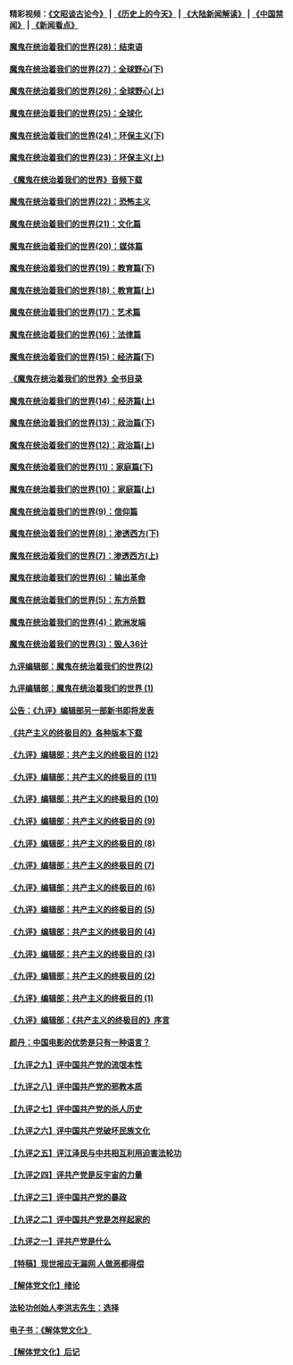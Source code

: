 #### 精彩视频：[《文昭谈古论今》](http://45.76.195.252/wenzhao) | [《历史上的今天》](http://45.76.195.252/today-in-history) | [《大陆新闻解读》](http://45.76.195.252/ntdtv-comedy) | [《中国禁闻》](http://45.76.195.252/ntdtv-news) | [《新闻看点》](http://45.76.195.252/news-insight) 

 #### [魔鬼在统治着我们的世界(28)：结束语](../pages/nsc422/n10936246.md?t=02130051) 

#### [魔鬼在统治着我们的世界(27)：全球野心(下)](../pages/nsc422/n10928319.md?t=02130051) 

#### [魔鬼在统治着我们的世界(26)：全球野心(上)](../pages/nsc422/n10900318.md?t=02130051) 

#### [魔鬼在统治着我们的世界(25)：全球化](../pages/nsc422/n10788205.md?t=02130051) 

#### [魔鬼在统治着我们的世界(24)：环保主义(下)](../pages/nsc422/n10695307.md?t=02130051) 

#### [魔鬼在统治着我们的世界(23)：环保主义(上)](../pages/nsc422/n10688613.md?t=02130051) 

#### [《魔鬼在统治着我们的世界》音频下载](../pages/nsc422/n10635553.md?t=02130051) 

#### [魔鬼在统治着我们的世界(22)：恐怖主义](../pages/nsc422/n10614727.md?t=02130051) 

#### [魔鬼在统治着我们的世界(21)：文化篇](../pages/nsc422/n10597706.md?t=02130051) 

#### [魔鬼在统治着我们的世界(20)：媒体篇](../pages/nsc422/n10586579.md?t=02130051) 

#### [魔鬼在统治着我们的世界(19)：教育篇(下)](../pages/nsc422/n10564808.md?t=02130051) 

#### [魔鬼在统治着我们的世界(18)：教育篇(上)](../pages/nsc422/n10526970.md?t=02130051) 

#### [魔鬼在统治着我们的世界(17)：艺术篇](../pages/nsc422/n10499093.md?t=02130051) 

#### [魔鬼在统治着我们的世界(16)：法律篇](../pages/nsc422/n10485969.md?t=02130051) 

#### [魔鬼在统治着我们的世界(15)：经济篇(下)](../pages/nsc422/n10469975.md?t=02130051) 

#### [《魔鬼在统治着我们的世界》全书目录](../pages/nsc422/n10464261.md?t=02130051) 

#### [魔鬼在统治着我们的世界(14)：经济篇(上)](../pages/nsc422/n10457370.md?t=02130051) 

#### [魔鬼在统治着我们的世界(13)：政治篇(下)](../pages/nsc422/n10448270.md?t=02130051) 

#### [魔鬼在统治着我们的世界(12)：政治篇(上)](../pages/nsc422/n10444576.md?t=02130051) 

#### [魔鬼在统治着我们的世界(11)：家庭篇(下)](../pages/nsc422/n10440961.md?t=02130051) 

#### [魔鬼在统治着我们的世界(10)：家庭篇(上)](../pages/nsc422/n10435448.md?t=02130051) 

#### [魔鬼在统治着我们的世界(9)：信仰篇](../pages/nsc422/n10432159.md?t=02130051) 

#### [魔鬼在统治着我们的世界(8)：渗透西方(下)](../pages/nsc422/n10429603.md?t=02130051) 

#### [魔鬼在统治着我们的世界(7)：渗透西方(上)](../pages/nsc422/n10426013.md?t=02130051) 

#### [魔鬼在统治着我们的世界(6)：输出革命](../pages/nsc422/n10421536.md?t=02130051) 

#### [魔鬼在统治着我们的世界(5)：东方杀戮](../pages/nsc422/n10417707.md?t=02130051) 

#### [魔鬼在统治着我们的世界(4)：欧洲发端](../pages/nsc422/n10414890.md?t=02130051) 

#### [魔鬼在统治着我们的世界(3)：毁人36计](../pages/nsc422/n10411583.md?t=02130051) 

#### [九评编辑部：魔鬼在统治着我们的世界(2)](../pages/nsc422/n10410036.md?t=02130051) 

#### [九评编辑部：魔鬼在统治着我们的世界 (1)](../pages/nsc422/n10406825.md?t=02130051) 

#### [公告：《九评》编辑部另一部新书即将发表](../pages/nsc422/n10405104.md?t=02130051) 

#### [《共产主义的终极目的》各种版本下载](../pages/nsc422/n10022138.md?t=02130051) 

#### [《九评》编辑部：共产主义的终极目的 (12)](../pages/nsc422/n9933272.md?t=02130051) 

#### [《九评》编辑部：共产主义的终极目的 (11)](../pages/nsc422/n9924973.md?t=02130051) 

#### [《九评》编辑部：共产主义的终极目的 (10)](../pages/nsc422/n9920883.md?t=02130051) 

#### [《九评》编辑部：共产主义的终极目的 (9)](../pages/nsc422/n9916363.md?t=02130051) 

#### [《九评》编辑部：共产主义的终极目的 (8)](../pages/nsc422/n9912488.md?t=02130051) 

#### [《九评》编辑部：共产主义的终极目的 (7)](../pages/nsc422/n9901176.md?t=02130051) 

#### [《九评》编辑部：共产主义的终极目的 (6)](../pages/nsc422/n9899359.md?t=02130051) 

#### [《九评》编辑部：共产主义的终极目的 (5)](../pages/nsc422/n9893174.md?t=02130051) 

#### [《九评》编辑部：共产主义的终极目的 (4)](../pages/nsc422/n9891246.md?t=02130051) 

#### [《九评》编辑部：共产主义的终极目的 (3)](../pages/nsc422/n9879879.md?t=02130051) 

#### [《九评》编辑部：共产主义的终极目的 (2)](../pages/nsc422/n9876205.md?t=02130051) 

#### [《九评》编辑部：共产主义的终极目的 (1)](../pages/nsc422/n9865857.md?t=02130051) 

#### [《九评》编辑部：《共产主义的终极目的》序言](../pages/nsc422/n9862666.md?t=02130051) 

#### [颜丹：中国电影的优势是只有一种语言？](../pages/nsc422/n9583062.md?t=02130051) 

#### [【九评之九】评中国共产党的流氓本性](../pages/nsc422/n737542.md?t=02130051) 

#### [【九评之八】评中国共产党的邪教本质](../pages/nsc422/n735942.md?t=02130051) 

#### [【九评之七】评中国共产党的杀人历史](../pages/nsc422/n733806.md?t=02130051) 

#### [【九评之六】评中国共产党破坏民族文化](../pages/nsc422/n731667.md?t=02130051) 

#### [【九评之五】评江泽民与中共相互利用迫害法轮功](../pages/nsc422/n730058.md?t=02130051) 

#### [【九评之四】评共产党是反宇宙的力量](../pages/nsc422/n727814.md?t=02130051) 

#### [【九评之三】评中国共产党的暴政](../pages/nsc422/n725597.md?t=02130051) 

#### [【九评之二】评中国共产党是怎样起家的](../pages/nsc422/n723946.md?t=02130051) 

#### [【九评之一】评共产党是什么](../pages/nsc422/n722529.md?t=02130051) 

#### [【特稿】现世报应无漏网 人做恶都得偿](../pages/nsc422/n4215167.md?t=02130051) 

#### [【解体党文化】绪论](../pages/nsc422/n1449356.md?t=02130051) 

#### [法轮功创始人李洪志先生：选择](../pages/nsc422/n3580738.md?t=02130051) 

#### [电子书：《解体党文化》](../pages/nsc422/n1573484.md?t=02130051) 

#### [【解体党文化】后记](../pages/nsc422/n1531999.md?t=02130051) 

